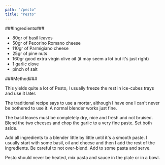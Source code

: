 ```yaml
---
path: "/pesto"
title: "Pesto"
---
```


###Ingredients###

- 80gr of basil leaves
- 50gr of Pecorino Romano cheese
- 110gr of Parmigiano cheese
- 25gr of pine nuts
- 160gr good extra virgin olive oil (it may seem a lot but it's just right)
- 1 garlic clove
- pinch of salt

###Method###

This yields quite a lot of Pesto, I usually freeze the rest in ice-cubes trays and use it later.

The traditional recipe says to use a mortar, although I have one I can't never be bothered to use it. A normal blender works just fine.

The basil leaves must be completely dry, nice and fresh and not bruised.
Blend the two cheeses and chop the garlic to a very fine paste. Set both aside.

Add all ingredients to a blender little by little until it's a smooth paste. I usually start with some basil, oil and cheese and then I add the rest of the ingredients. Be careful to not over-blend.
Add to some pasta and serve.

Pesto should never be heated, mix pasta and sauce in the plate or in a bowl.
